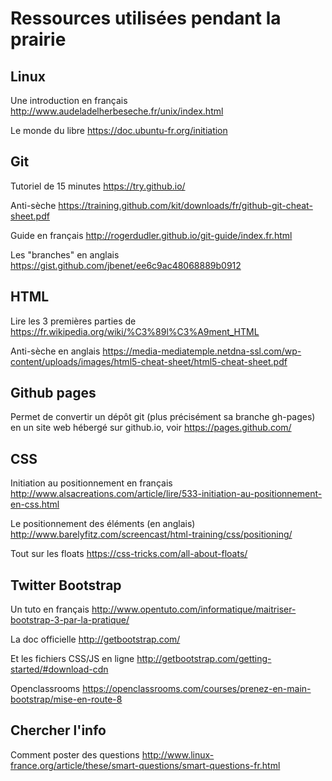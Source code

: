 # Ressources utilisées pendant la prairie

## Linux

Une introduction en français http://www.audeladelherbeseche.fr/unix/index.html

Le monde du libre https://doc.ubuntu-fr.org/initiation

## Git

Tutoriel de 15 minutes https://try.github.io/

Anti-sèche https://training.github.com/kit/downloads/fr/github-git-cheat-sheet.pdf

Guide en français http://rogerdudler.github.io/git-guide/index.fr.html

Les "branches" en anglais https://gist.github.com/jbenet/ee6c9ac48068889b0912

## HTML

Lire les 3 premières parties de https://fr.wikipedia.org/wiki/%C3%89l%C3%A9ment_HTML

Anti-sèche en anglais https://media-mediatemple.netdna-ssl.com/wp-content/uploads/images/html5-cheat-sheet/html5-cheat-sheet.pdf

## Github pages

Permet de convertir un dépôt git (plus précisément sa branche gh-pages) en un site web hébergé sur github.io, voir https://pages.github.com/

## CSS

Initiation au positionnement en français http://www.alsacreations.com/article/lire/533-initiation-au-positionnement-en-css.html

Le positionnement des éléments (en anglais) http://www.barelyfitz.com/screencast/html-training/css/positioning/

Tout sur les floats https://css-tricks.com/all-about-floats/

## Twitter Bootstrap

Un tuto en français http://www.opentuto.com/informatique/maitriser-bootstrap-3-par-la-pratique/

La doc officielle http://getbootstrap.com/

Et les fichiers CSS/JS en ligne http://getbootstrap.com/getting-started/#download-cdn

Openclassrooms https://openclassrooms.com/courses/prenez-en-main-bootstrap/mise-en-route-8



## Chercher l'info

Comment poster des questions http://www.linux-france.org/article/these/smart-questions/smart-questions-fr.html
